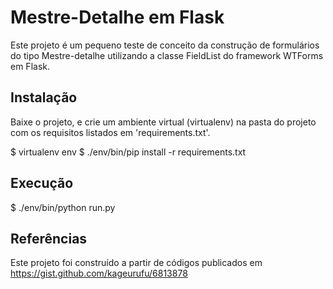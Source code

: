 Mestre-Detalhe em Flask
=======================

Este projeto é um pequeno teste de conceito da construção de formulários do tipo
Mestre-detalhe utilizando a classe FieldList do framework WTForms em Flask.

Instalação
----------

Baixe o projeto, e crie um ambiente virtual (virtualenv) na pasta do projeto com 
os requisitos listados em 'requirements.txt'.

$ virtualenv env
$ ./env/bin/pip install -r requirements.txt

Execução
--------

$ ./env/bin/python run.py

Referências
-----------

Este projeto foi construído a partir de códigos publicados em https://gist.github.com/kageurufu/6813878
